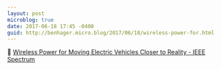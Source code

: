 ```yaml
---
layout: post
microblog: true
date: 2017-06-18 17:45 -0400
guid: http://benhager.micro.blog/2017/06/18/wireless-power-for.html
---
```

🚗 [Wireless Power for Moving Electric Vehicles Closer to Reality - IEEE Spectrum](http://spectrum.ieee.org/cars-that-think/transportation/advanced-cars/wireless-power-to-moving-electric-vehicles-closer-to-reality)
